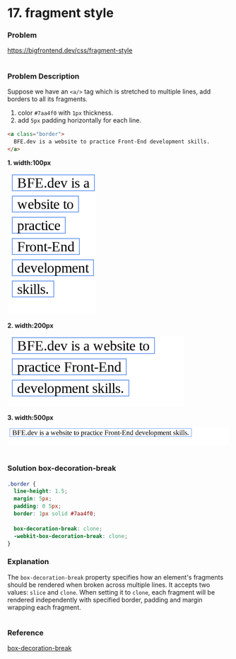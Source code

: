 # 17. fragment style

### Problem

https://bigfrontend.dev/css/fragment-style

#

### Problem Description

Suppose we have an `<a/>` tag which is stretched to multiple lines, add borders to all its fragments.

1. color `#7aa4f0` with `1px` thickness.
2. add `5px` padding horizontally for each line.

```html
<a class="border">
  BFE.dev is a website to practice Front-End development skills.
</a>
```

**1. width:100px**

<kbd>![result 1](result-1.png)</kbd>

**2. width:200px**

<kbd>![result 2](result-2.png)</kbd>

**3. width:500px**

<kbd>![result 3](result-3.png)</kbd>

#

### Solution  box-decoration-break

```css
.border {
  line-height: 1.5;
  margin: 5px;
  padding: 0 5px;
  border: 1px solid #7aa4f0;

  box-decoration-break: clone;
  -webkit-box-decoration-break: clone;
}
```

### Explanation

The `box-decoration-break` property specifies how an element's fragments should be rendered when broken across multiple lines. It accepts two values: `slice` and `clone`. When setting it to `clone`, each fragment will be rendered independently with specified border, padding and margin wrapping each fragment.

#

### Reference

[box-decoration-break](https://developer.mozilla.org/en-US/docs/Web/CSS/box-decoration-break)
